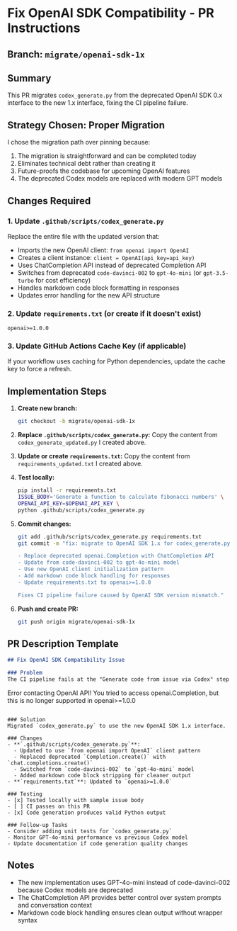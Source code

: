 # Fix OpenAI SDK Compatibility - PR Instructions

## Branch: `migrate/openai-sdk-1x`

## Summary
This PR migrates `codex_generate.py` from the deprecated OpenAI SDK 0.x interface to the new 1.x interface, fixing the CI pipeline failure.

## Strategy Chosen: Proper Migration
I chose the migration path over pinning because:
1. The migration is straightforward and can be completed today
2. Eliminates technical debt rather than creating it
3. Future-proofs the codebase for upcoming OpenAI features
4. The deprecated Codex models are replaced with modern GPT models

## Changes Required

### 1. Update `.github/scripts/codex_generate.py`
Replace the entire file with the updated version that:
- Imports the new OpenAI client: `from openai import OpenAI`
- Creates a client instance: `client = OpenAI(api_key=api_key)`
- Uses ChatCompletion API instead of deprecated Completion API
- Switches from deprecated `code-davinci-002` to `gpt-4o-mini` (or `gpt-3.5-turbo` for cost efficiency)
- Handles markdown code block formatting in responses
- Updates error handling for the new API structure

### 2. Update `requirements.txt` (or create if it doesn't exist)
```
openai>=1.0.0
```

### 3. Update GitHub Actions Cache Key (if applicable)
If your workflow uses caching for Python dependencies, update the cache key to force a refresh.

## Implementation Steps

1. **Create new branch:**
   ```bash
   git checkout -b migrate/openai-sdk-1x
   ```

2. **Replace `.github/scripts/codex_generate.py`:**
   Copy the content from `codex_generate_updated.py` I created above.

3. **Update or create `requirements.txt`:**
   Copy the content from `requirements_updated.txt` I created above.

4. **Test locally:**
   ```bash
   pip install -r requirements.txt
   ISSUE_BODY='Generate a function to calculate fibonacci numbers' \
   OPENAI_API_KEY=$OPENAI_API_KEY \
   python .github/scripts/codex_generate.py
   ```

5. **Commit changes:**
   ```bash
   git add .github/scripts/codex_generate.py requirements.txt
   git commit -m "fix: migrate to OpenAI SDK 1.x for codex_generate.py

   - Replace deprecated openai.Completion with ChatCompletion API
   - Update from code-davinci-002 to gpt-4o-mini model
   - Use new OpenAI client initialization pattern
   - Add markdown code block handling for responses
   - Update requirements.txt to openai>=1.0.0

   Fixes CI pipeline failure caused by OpenAI SDK version mismatch."
   ```

6. **Push and create PR:**
   ```bash
   git push origin migrate/openai-sdk-1x
   ```

## PR Description Template

```markdown
## Fix OpenAI SDK Compatibility Issue

### Problem
The CI pipeline fails at the "Generate code from issue via Codex" step with:
```
Error contacting OpenAI API!
You tried to access openai.Completion, but this is no longer supported in openai>=1.0.0
```

### Solution
Migrated `codex_generate.py` to use the new OpenAI SDK 1.x interface.

### Changes
- **`.github/scripts/codex_generate.py`**: 
  - Updated to use `from openai import OpenAI` client pattern
  - Replaced deprecated `Completion.create()` with `chat.completions.create()`
  - Switched from `code-davinci-002` to `gpt-4o-mini` model
  - Added markdown code block stripping for cleaner output
- **`requirements.txt`**: Updated to `openai>=1.0.0`

### Testing
- [x] Tested locally with sample issue body
- [ ] CI passes on this PR
- [x] Code generation produces valid Python output

### Follow-up Tasks
- Consider adding unit tests for `codex_generate.py`
- Monitor GPT-4o-mini performance vs previous Codex model
- Update documentation if code generation quality changes
```

## Notes
- The new implementation uses GPT-4o-mini instead of code-davinci-002 because Codex models are deprecated
- The ChatCompletion API provides better control over system prompts and conversation context
- Markdown code block handling ensures clean output without wrapper syntax